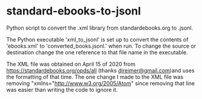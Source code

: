 # standard-ebooks-to-jsonl
Python script to convert the .xml library from standardebooks.org to .jsonl.

The Python executable 'xml_to_jsonl' is set up to convert the contents of 'ebooks.xml' to 'converted_books.jsonl.' when run. To change the source or destination change the one reference to that file name in the executable.

The XML file was obtained on April 15 of 2020 from https://standardebooks.org/opds/all (thanks djreimer@gmail.com)and uses the formatting of that time. The one change I made to the XML file was removing "xmlns="http://www.w3.org/2005/Atom" since removing that line was easier than writing the code to ignore it.


